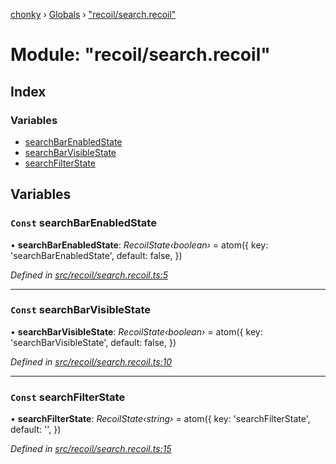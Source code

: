 [chonky](../README.md) › [Globals](../globals.md) › ["recoil/search.recoil"](_recoil_search_recoil_.md)

# Module: "recoil/search.recoil"

## Index

### Variables

* [searchBarEnabledState](_recoil_search_recoil_.md#const-searchbarenabledstate)
* [searchBarVisibleState](_recoil_search_recoil_.md#const-searchbarvisiblestate)
* [searchFilterState](_recoil_search_recoil_.md#const-searchfilterstate)

## Variables

### `Const` searchBarEnabledState

• **searchBarEnabledState**: *RecoilState‹boolean›* = atom<boolean>({
    key: 'searchBarEnabledState',
    default: false,
})

*Defined in [src/recoil/search.recoil.ts:5](https://github.com/TimboKZ/Chonky/blob/bceb265/src/recoil/search.recoil.ts#L5)*

___

### `Const` searchBarVisibleState

• **searchBarVisibleState**: *RecoilState‹boolean›* = atom<boolean>({
    key: 'searchBarVisibleState',
    default: false,
})

*Defined in [src/recoil/search.recoil.ts:10](https://github.com/TimboKZ/Chonky/blob/bceb265/src/recoil/search.recoil.ts#L10)*

___

### `Const` searchFilterState

• **searchFilterState**: *RecoilState‹string›* = atom<string>({
    key: 'searchFilterState',
    default: '',
})

*Defined in [src/recoil/search.recoil.ts:15](https://github.com/TimboKZ/Chonky/blob/bceb265/src/recoil/search.recoil.ts#L15)*

